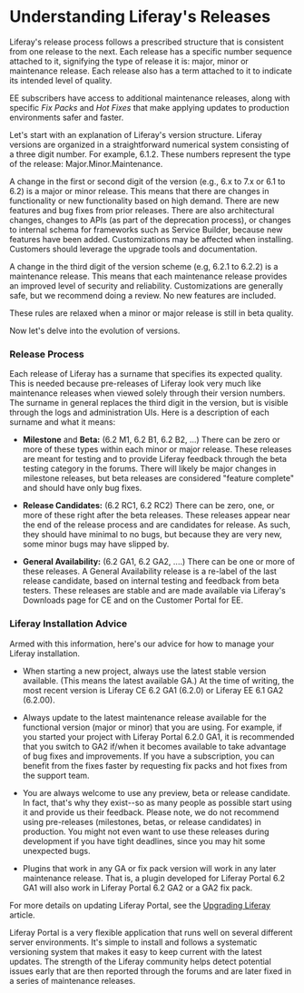# Understanding Liferay's Releases [](id=understanding-liferays-releases)

Liferay's release process follows a prescribed structure that is consistent
from one release to the next. Each release has a specific number sequence
attached to it, signifying the type of release it is: major, minor or
maintenance release. Each release also has a term attached to it to indicate
its intended level of quality.

EE subscribers have access to additional maintenance releases, along with
specific *Fix Packs* and *Hot Fixes* that make applying updates to production
environments safer and faster.

Let's start with an explanation of Liferay's version structure. Liferay
versions are organized in a straightforward numerical system consisting of a
three digit number. For example, 6.1.2. These numbers represent the type of the
release: Major.Minor.Maintenance.

A change in the first or second digit of the version (e.g., 6.x to 7.x or 6.1
to 6.2) is a major or minor release. This means that there are changes in
functionality or new functionality based on high demand. There are new features
and bug fixes from prior releases. There are also architectural changes,
changes to APIs (as part of the deprecation process), or changes to internal
schema for frameworks such as Service Builder, because new features have been
added. Customizations may be affected when installing. Customers should
leverage the upgrade tools and documentation.

A change in the third digit of the version scheme (e.g, 6.2.1 to 6.2.2) is a
maintenance release. This means that each maintenance release provides an
improved level of security and reliability. Customizations are generally safe,
but we recommend doing a review. No new features are included.

These rules are relaxed when a minor or major release is still in beta quality.

Now let's delve into the evolution of versions.

### Release Process [](id=release-process)

Each release of Liferay has a surname that specifies its expected quality.  This
is needed because pre-releases of Liferay look very much like maintenance
releases when viewed solely through their version numbers. The surname in
general replaces the third digit in the version, but is visible through the logs
and administration UIs. Here is a description of each surname and what it means:

- **Milestone** and **Beta:** (6.2 M1, 6.2 B1, 6.2 B2, ...) There can be zero or
  more of these types within each minor or major release.  These releases are
  meant for testing and to provide Liferay feedback through the beta testing
  category in the forums. There will likely be major changes in milestone
  releases, but beta releases are considered "feature complete" and should have
  only bug fixes.

- **Release Candidates:** (6.2 RC1, 6.2 RC2) There can be zero, one, or more of
  these right after the beta releases. These releases appear near the end of the
  release process and are candidates for release. As such, they should have
  minimal to no bugs, but because they are very new, some minor bugs may have
  slipped by.

- **General Availability:** (6.2 GA1, 6.2 GA2, ....) There can be one or more of
  these releases. A General Availability release is a re-label of the last
  release candidate, based on internal testing and feedback from beta
  testers. These releases are stable and are made available via Liferay's
  Downloads page for CE and on the Customer Portal for EE.

### Liferay Installation Advice [](id=liferay-installation-advice)

Armed with this information, here's our advice for how to manage your Liferay
installation.

- When starting a new project, always use the latest stable version available.
  (This means the latest available GA.) At the time of writing, the most recent
  version is Liferay CE 6.2 GA1 (6.2.0) or Liferay EE 6.1 GA2 (6.2.00).

- Always update to the latest maintenance release available for the functional
  version (major or minor) that you are using. For example, if you started your
  project with Liferay Portal 6.2.0 GA1, it is recommended that you switch to GA2
  if/when it becomes available to take advantage of bug fixes and improvements. If
  you have a subscription, you can benefit from the fixes faster by requesting
  fix packs and hot fixes from the support team.

- You are always welcome to use any preview, beta or release candidate. In
  fact, that's why they exist--so as many people as possible start using it and
  provide us their feedback. Please note, we do not recommend using
  pre-releases (milestones, betas, or release candidates) in production. You
  might not even want to use these releases during development if you have
  tight deadlines, since you may hit some unexpected bugs.

- Plugins that work in any GA or fix pack version will work in any later
  maintenance release. That is, a plugin developed for Liferay Portal 6.2 GA1 will
  also work in Liferay Portal 6.2 GA2 or a GA2 fix pack.

For more details on updating Liferay Portal, see the
[Upgrading Liferay](/discover/deployment/-/knowledge_base/6-2/upgrading-liferay)
article.

Liferay Portal is a very flexible application that runs well on several
different server environments. It's simple to install and follows a systematic
versioning system that makes it easy to keep current with the latest updates.
The strength of the Liferay community helps detect potential issues early that
are then reported through the forums and are later fixed in a series of
maintenance releases.
